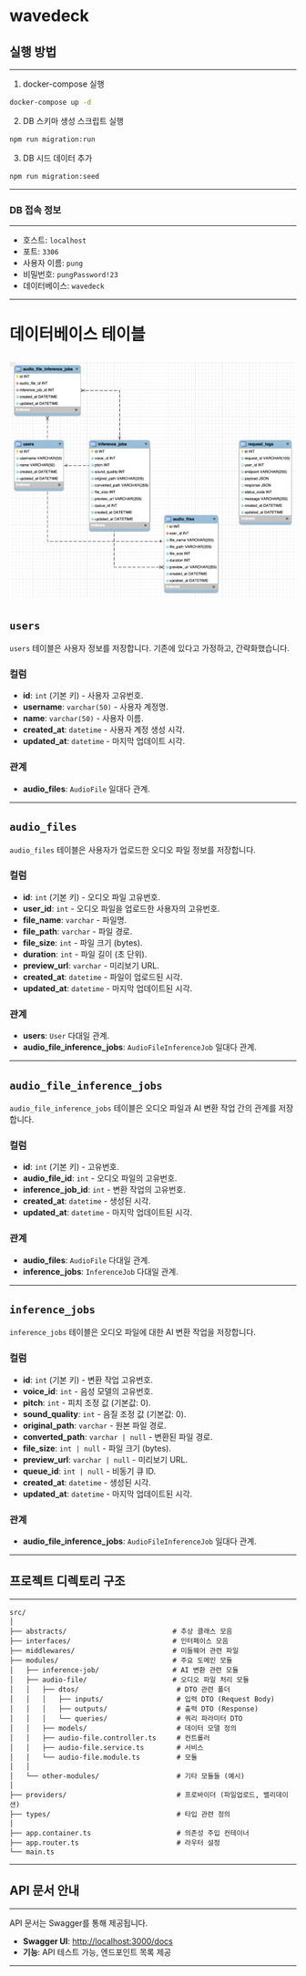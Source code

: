 # wavedeck

## 실행 방법

---

1. docker-compose 실행

```bash
docker-compose up -d
```

2. DB 스키마 생성 스크립트 실행

```bash
npm run migration:run
```

3. DB 시드 데이터 추가

```bash
npm run migration:seed
```

---

### DB 접속 정보

---

-   호스트: `localhost`
-   포트: `3306`
-   사용자 이름: `pung`
-   비밀번호: `pungPassword!23`
-   데이터베이스: `wavedeck`

---

# 데이터베이스 테이블

## ![ERD Diagram](erd.png)

## `users`

`users` 테이블은 사용자 정보를 저장합니다.
기존에 있다고 가정하고, 간략화했습니다.

### 컬럼

-   **id**: `int` (기본 키) - 사용자 고유번호.
-   **username**: `varchar(50)` - 사용자 계정명.
-   **name**: `varchar(50)` - 사용자 이름.
-   **created_at**: `datetime` - 사용자 계정 생성 시각.
-   **updated_at**: `datetime` - 마지막 업데이트 시각.

### 관계

-   **audio_files**: `AudioFile` 일대다 관계.

---

## `audio_files`

`audio_files` 테이블은 사용자가 업로드한 오디오 파일 정보를 저장합니다.

### 컬럼

-   **id**: `int` (기본 키) - 오디오 파일 고유번호.
-   **user_id**: `int` - 오디오 파일을 업로드한 사용자의 고유번호.
-   **file_name**: `varchar` - 파일명.
-   **file_path**: `varchar` - 파일 경로.
-   **file_size**: `int` - 파일 크기 (bytes).
-   **duration**: `int` - 파일 길이 (초 단위).
-   **preview_url**: `varchar` - 미리보기 URL.
-   **created_at**: `datetime` - 파일이 업로드된 시각.
-   **updated_at**: `datetime` - 마지막 업데이트된 시각.

### 관계

-   **users**: `User` 다대일 관계.
-   **audio_file_inference_jobs**: `AudioFileInferenceJob` 일대다 관계.

---

## `audio_file_inference_jobs`

`audio_file_inference_jobs` 테이블은 오디오 파일과 AI 변환 작업 간의 관계를 저장합니다.

### 컬럼

-   **id**: `int` (기본 키) - 고유번호.
-   **audio_file_id**: `int` - 오디오 파일의 고유번호.
-   **inference_job_id**: `int` - 변환 작업의 고유번호.
-   **created_at**: `datetime` - 생성된 시각.
-   **updated_at**: `datetime` - 마지막 업데이트된 시각.

### 관계

-   **audio_files**: `AudioFile` 다대일 관계.
-   **inference_jobs**: `InferenceJob` 다대일 관계.

---

## `inference_jobs`

`inference_jobs` 테이블은 오디오 파일에 대한 AI 변환 작업을 저장합니다.

### 컬럼

-   **id**: `int` (기본 키) - 변환 작업 고유번호.
-   **voice_id**: `int` - 음성 모델의 고유번호.
-   **pitch**: `int` - 피치 조정 값 (기본값: 0).
-   **sound_quality**: `int` - 음질 조정 값 (기본값: 0).
-   **original_path**: `varchar` - 원본 파일 경로.
-   **converted_path**: `varchar | null` - 변환된 파일 경로.
-   **file_size**: `int | null` - 파일 크기 (bytes).
-   **preview_url**: `varchar | null` - 미리보기 URL.
-   **queue_id**: `int | null` - 비동기 큐 ID.
-   **created_at**: `datetime` - 생성된 시각.
-   **updated_at**: `datetime` - 마지막 업데이트된 시각.

### 관계

-   **audio_file_inference_jobs**: `AudioFileInferenceJob` 일대다 관계.

---

## 프로젝트 디렉토리 구조

---

```
src/
│
├── abstracts/                          # 추상 클래스 모음
├── interfaces/                         # 인터페이스 모음
├── middlewares/                        # 미들웨어 관련 파일
├── modules/                            # 주요 도메인 모듈
│   ├── inference-job/                  # AI 변환 관련 모듈
│   ├── audio-file/                     # 오디오 파일 처리 모듈
│   │   ├── dtos/                        # DTO 관련 폴더
│   │   │   ├── inputs/                  # 입력 DTO (Request Body)
│   │   │   ├── outputs/                 # 출력 DTO (Response)
│   │   │   └── queries/                 # 쿼리 파라미터 DTO
│   │   ├── models/                      # 데이터 모델 정의
│   │   ├── audio-file.controller.ts     # 컨트롤러
│   │   ├── audio-file.service.ts        # 서비스
│   │   └── audio-file.module.ts         # 모듈
│   │
│   └── other-modules/                   # 기타 모듈들 (예시)
│
├── providers/                           # 프로바이더 (파일업로드, 밸리데이션)
├── types/                               # 타입 관련 정의
│
├── app.container.ts                     # 의존성 주입 컨테이너
├── app.router.ts                        # 라우터 설정
└── main.ts
```

---

## API 문서 안내

---

API 문서는 Swagger를 통해 제공됩니다.

-   **Swagger UI**: [http://localhost:3000/docs](http://localhost:3000/docs)
-   **기능**: API 테스트 가능, 엔드포인트 목록 제공

---
